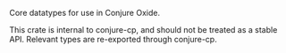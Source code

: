 Core datatypes for use in Conjure Oxide.

This crate is internal to conjure-cp, and should not be treated as a stable
API. Relevant types are re-exported through conjure-cp.
